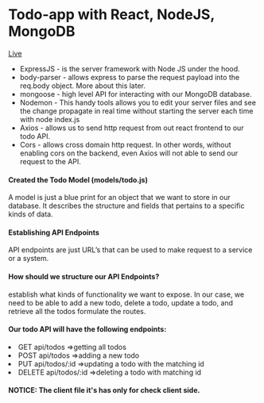 # Todo-app with React, NodeJS, MongoDB

<a href="https://firatoz-todo-app2.herokuapp.com/" target="_blank">Live</a>

  - ExpressJS - is the server framework with Node JS under the hood.</h6>
  - body-parser - allows express to parse the request payload into the req.body object. More about this later.</h6>
  - mongoose - high level API for interacting with our MongoDB database.</h6>
  - Nodemon - This handy tools allows you to edit your server files and see the change propagate in real time without starting the server each time with node index.js</h6>
  - Axios - allows us to send http request from out react frontend to our todo API.
  - Cors - allows cross domain http request. In other words, without enabling cors on the backend, even Axios will not able to send our request to the API.


#### Created the Todo Model (models/todo.js)
A model is just a blue print for an object that we want to store in our database. It describes the structure and fields that pertains to a specific kinds of data.


#### Establishing API Endpoints
API endpoints are just URL’s that can be used to make request to a service or a system.

#### How should we structure our API Endpoints?
establish what kinds of functionality we want to expose. In our case, we need to be able to add a new todo, delete a todo, update a todo, and retrieve all the todos
formulate the routes. 

#### Our todo API will have the following endpoints:
<li>GET  api/todos =>getting all todos </li>
<li>POST  api/todos =>adding a new todo </li>
<li>PUT  api/todos/:id =>updating a todo with the matching id </li>
<li>DELETE  api/todos/:id =>deleting a todo with matching id </li>


#### NOTICE: The client file it's has only for check client side.

